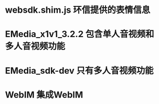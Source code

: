 # websdk.shim.js 环信提供的表情信息
# EMedia_x1v1_3.2.2 包含单人音视频和多人音视频功能
# EMedia_sdk-dev 只有多人音视频功能
# WebIM 集成WebIM



